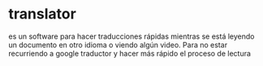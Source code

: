 # translator
es un software para hacer traducciones rápidas mientras se está leyendo un documento en otro idioma o viendo algún video. Para no estar recurriendo a google traductor y hacer más rápido el proceso de lectura
